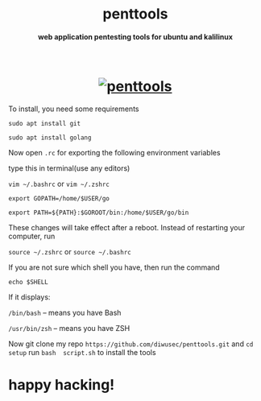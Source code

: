 <h1 align="center">penttools</h1>
<h4 align="center">web application pentesting tools for ubuntu and kalilinux</h4>

<h1 align="center">
  <br>
  <a href="https://github.com/diwusec/penttools"><img src="https://blogvaronis2.wpengine.com/wp-content/uploads/2020/05/varonis-pentesting-hero@2x-1-1.png" alt="penttools"></a>
  <br>
</h1>

To install, you need some requirements

```
sudo apt install git
```
```
sudo apt install golang
```

Now open `.rc` for exporting the following environment variables
 
type this in terminal(use any editors)

`vim ~/.bashrc` or `vim ~/.zshrc`
```
export GOPATH=/home/$USER/go
```
```
export PATH=${PATH}:$GOROOT/bin:/home/$USER/go/bin
```
These changes will take effect after a reboot. Instead of restarting your computer, run

`source ~/.zshrc` or `source ~/.bashrc`

If you are not sure which shell you have, then run the command
```
echo $SHELL
```

If it displays:

`/bin/bash` – means you have Bash

`/usr/bin/zsh` – means you have ZSH

Now git clone my repo `https://github.com/diwusec/penttools.git` and `cd setup` run `bash  script.sh` to install the tools

# happy hacking!
